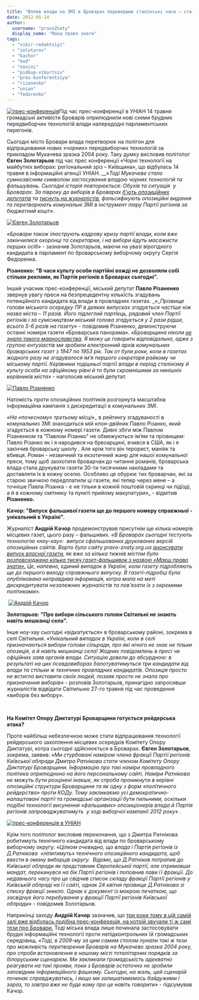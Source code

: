 ```yaml
---
title: "Вплив влади на ЗМІ в Броварах перевершив сталінські часи – статистика"
date: 2012-05-14
author: 
  username: "pravoZnaty"
  display_name: "Маєш право знати"
tags: 
  - "vibir-redaktsiyi"
  - "zolotarov"
  - "kachor"
  - "kod"
  - "novini"
  - "pidkup-vibortsiv"
  - "pres-konferentsiya"
  - "rizanenko"
  - "unian"
  - "fedorenko"
---
```


[![](https://mpz.brovary.org/wp-content/uploads/2012/05/IMG_03631.jpg "прес-конференція")](https://mpz.brovary.org/wp-content/uploads/2012/05/IMG_03631.jpg)Під час прес-конференції в УНІАН 14 травня громадські активісти Броварів оприлюднили нові схеми брудних передвиборчих технологій влади напередодні парламентських перегонів.

Сьогодні місто Бровари влада перетворює на полігон для відпрацювання нових «чорних» передвиборчих технологій за прикладом Мукачева зразка 2004 року. Таку думку висловив політолог **Євген Золотарьов** під час прес конференції «Чорні технології на майбутніх виборах: регіональний зріз – Київщина», що відбулась 14 травня в інформаційні агенції УНІАН. __«___Тоді_ _Мукачеве_ _стало_ _сумнозвісним_ _символом_ _застосування_ _владою_ _чорних_ _технологій_ _та_ _фальшувань._ _Сьогодні_ _історія_ _повторюється:_ _Обухів та_ _ситуація_  _у_ _Броварах. За півроку до виборів в Броварах [б’ють опозиційних депутатів](https://mpz.brovary.org/pobito-opozitsiynogo-deputata-brovar/) та [тиснуть на журналістів](https://mpz.brovary.org/vorogi-vilnoyi-presi-v-brovarah/), фальсифікують опозиційні видання та перетворюють комунальні ЗМІ в інструмент піару Партії регіонів за бюджетний кошт_»_._

[![](https://mpz.brovary.org/wp-content/uploads/2012/05/IMG_03751.jpg "Євген Золотарьов")](https://mpz.brovary.org/wp-content/uploads/2012/05/IMG_03751.jpg)

_«Бровари також ілюструють кадрову кризу партії влади, коли вже закінчилися охоронці та секретарки, і на вибори йдуть масажисти перших осіб»_ - зазначив Золотарьов, маючи на увазі вірогідного кандидата в парламент по броварському виборчому округу Сергія Федоренка.

**Різаненко: "В часи культу особи партійні вожді не дозволяли собі стільки реклами, як Партія регіонів в Броварах сьогодні".**

Інший учасник прес-конференції, міський депутат **Павло Різаненко** звернув увагу преси на безпрецедентну кількість згадувань потенційного кандидата від влади в провладних газетах. _«__Прізвище голови міського осередку ПР в деяких випусках згадується частіше ніж назва міста – 11 разів. Його підлеглий партієць, рядовий член Партії регіонів і за сумісництвом міський голова згадується у 2 рази рідше, всього 5-6 разів на газету»_ \- повідомив Різаненко, демонструючи останні номери газети «Броварська панорама». _«Броварщина ніколи [не знала такого марнославства](https://mpz.brovary.org/brovari-stolitsya-chornogo-piaru/). Я можу це говорити відповідально, адже _з групою ентузіастів_ ми зробили електронний архів комунальних броварських газет з 1947 по 1953 рік. Так от були роки, коли в газетах жодного разу не згадувалося ім’я першого секретаря райкому чи міському партії. Керівники тодішньої партії влади в період сталінізму й культу особи на офіційному рівні й то були скромнішими за нинішніх керівників міста»_ - наголосив міський депутат.

[![](https://mpz.brovary.org/wp-content/uploads/2012/05/IMG_0296.jpg "Павло Різаненко")](https://mpz.brovary.org/wp-content/uploads/2012/05/IMG_0296.jpg)

Натомість проти опозиційних політиків розгорнута масштабна інформаційна кампанія з дискредитації в комунальних ЗМІ.

_«На _«_почесному_»_ третьому місці_»_ в рейтингу згадуваності в комунальниз ЗМІ знаходиться мій клон-двійник Павло Різанко, який згадується в кожному номері газети. Дивні збіги між Павлом Різаненком та "Павлом Різанко" не обмежуються ім’ям та прізвищем: Павло Різанко як і я народився на брвоарщині, вчився в США, як і я закінчив броварську школу . Але крім того він терорист, маніяк та вбивця. Роман - незвичний та екзотичний жанр для нашої комунальної преси, тому щоб заохотити броварчан до читання романів, броварська влада стала друкувати газети 30-ти тисячними накладами та доставляти їх в кожну оселю. Особливо це обурює тих броварчан, які за старою звичкою передплатили ці газети, які тепер через мене – а точніше Павла Різанка - є не тільки в кожній поштовій скринці чи підїзді, а й в кожному смітнику та пункті прийому макулатури»_ - відмітив **Різаненко.**

**Качор: "Випуск фальшивої газети ще до першого номеру справжньої - унікальний в Україні".**

Журналіст **Андрій Качор** продемонстрував присутнім ще кілька номерів місцевих газет, цього разу – фальшивих. _«В Броварах сьогодні тестують технологію «ноу-хау»:  випуск сфальшованих друкованих версій опозиційних сайтів. Варто було сайту pravo-znaty.org.ua [анонсувати випуск власної газети](https://mpz.brovary.org/zareyestrovano-gazetu-mayesh-pravo-znati-gotuyetsya-pershiy-nomer-2/), як вже за кілька тижнів містом було [розповсюджено кілька тисяч газет-фальшивок з назвою «Маєш право знати».](https://mpz.brovary.org/zareyestrovano-gazetu-mayesh-pravo-znati-gotuyetsya-pershiy-nomer-2/) Це, напевно, єдиний випадок в Україні, коли газету підробляють ще до першого виходу справжнього випуску. В газеті-підробці була опублікована неправдива інформація, котра мала на меті дискредитувати незалежних журналістів та пов’язати їх з окремими політиками»._

 [![](https://mpz.brovary.org/wp-content/uploads/2012/05/IMG_0348.jpg "Андрій Качор")](https://mpz.brovary.org/wp-content/uploads/2012/05/IMG_0348.jpg)

**Золотарьов: "Про вибори сільського голови Світильні не знають навіть мешканці села".**

Інше ноу-хау сьогодні «відкатується» в броварському районі, зокрема в селі Світильня. _«Унікальний випадок в Україні, коли в селі призначаються вибори голови сільради, про які нічого не знає не тільки опозиція, а й навіть мешканці села! Жодних повідомлень в пресі чи офіційних заяв органів влади. Ситуацію довели до абсурдною: в результаті на цих псевдовиборах балотуватимуться три кандидати від влади та стільки ж технічних провладних кандидатів. Опозиція просто не встигла виставити своїх людей, позаяк просто не знала про призначення виборів»_ - розповів Золотарьов, принагідно запросивши журналістів відвідати Світильню 27-го травня під час проведення «виборів без вибору».

 

**На Комітет Опору Диктатурі Броварщини готується рейдерська атака?**

Проте найбільш небезпечною може стати відпрацювання технології рейдерського захоплення місцевих осередків Комітету Опору Диктатурі, котра сьогодні здійснюється в Броварах. **Євген Золотарьов**, зокрема, заявив: _«Ми стурбовані наміром члена фракції Партії регіонів  Київської облради Дмитра Ратнікова стати членом Комітету Опору Диктатурі Броварщини. Інформацію про такі наміри провладного політика оприлюднено на його персональному сайті. Наміри Ратнікова не можуть бути розцінені інакше, як спроба проникнути в керівні опозиційні структури Броварщини та як одну з форм «політичного рейдерства» проти КОДу. Тому закликаємо усі демократично-налаштовані партії та громадські організації бути пильними, оскільки подібні технології висунення «фальшивих» опозиціонерів влада й Партія регіонів запроваджуватимуть  у ході виборчої кампанії 2012 року»_ .

[![](https://mpz.brovary.org/wp-content/uploads/2012/05/IMG_0257.jpg "прес-конференція в УНІАН")](https://mpz.brovary.org/wp-content/uploads/2012/05/IMG_0257.jpg)

Крім того політолог висловив переконання, що з Дмитра Ратнікова робитимуть технічного кандидата від влади по броварському виборчому округу: _«Цілком очевидно, що влада і Партія регіонів із Д.Ратнікова  «ліпитимуть» технічного опозиційного кандидата, щоб ввести в оману виборців округу.  Відомо, що Д.Ратніков потрапив до Київської облради як представник Європейської партії, але отримавши мандат, перекинувся на бік Партії регіонів і поповнив лави її фракції. До недавнього часу про це свідчив список складу фракції Партії регіонів у Київській облраді на її сайті, однак 24 квітня прізвище Д.Ратнікова зі списку фракції зникло. Однак є документ із мокрою печаткою, що засвідчує його перебування у фракції Партії регіонів Київської облради»_ \- повідомив Золотарьов.

Наприкінці заходу **Андрій Качор** зазначив, що [три роки тому в цій самій залі вже відбулась подібна прес-конфереція, на котрій звучали ті ж самі тези про Бровари.](http://old.afisha-brovary.net/project/otherformat/58-afisha-brovari-zvinuvatila-vladu-mista-v.html) Тоді міська влада лише починала застосовувати брудні інформаційні технології проти непідконтрольних їй громадських середовищ. _«Тоді, в 2009-му за цим самим столом лунали такі ж тези про можливість перетворення Броварів на Мукачево зразка 2004 року, про спроби встановлення в нашому місті тоталітарних порядків за білоруським сценарієм. Ми закликали громадськість адекватно реагувати на такі прояви, поки з Броварів остаточно не зробили заповідник інформаційного фашизму. Сьогодні, на жаль, цей сценарій починає справджуватись, і якщо ми залишатимемось байдужими і зараз, то завтра вже не буде кому про це навіть говорити»_ - підсумував Качор.
